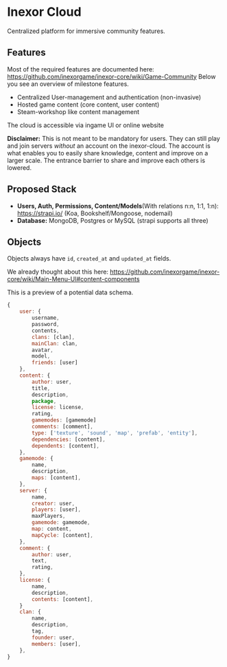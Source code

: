 # Inexor Cloud
Centralized platform for immersive community features.

## Features
Most of the required features are documented here: https://github.com/inexorgame/inexor-core/wiki/Game-Community
Below you see an overview of milestone features.

- Centralized User-management and authentication (non-invasive)
- Hosted game content (core content, user content)
- Steam-workshop like content management

The cloud is accessible via ingame UI or online website

**Disclaimer:** This is not meant to be mandatory for users. They can still play and join servers _without_ an account on the inexor-cloud. The account is what enables you to easily share knowledge, content and improve on a larger scale. The entrance barrier to share and improve each others is lowered.

## Proposed Stack

- **Users, Auth, Permissions, Content/Models**(With relations n:n, 1:1, 1:n): https://strapi.io/ (Koa, Bookshelf/Mongoose, nodemail) 
- **Database:** MongoDB, Postgres or MySQL (strapi supports all three)

## Objects

Objects always have `id`, `created_at` and `updated_at` fields.

We already thought about this here: https://github.com/inexorgame/inexor-core/wiki/Main-Menu-UI#content-components

This is a preview of a potential data schema.

``` js
{
    user: {
        username,
        password,
        contents,
        clans: [clan],
        mainClan: clan,
        avatar,
        model,
        friends: [user]
    },
    content: {
        author: user,
        title,
        description,
        package,
        license: license,
        rating,
        gamemodes: [gamemode]
        comments: [comment],
        type: ['texture', 'sound', 'map', 'prefab', 'entity'],
        dependencies: [content],
        dependents: [content],
    },
    gamemode: {
        name,
        description,
        maps: [content],
    },
    server: {
        name,
        creator: user,
        players: [user],
        maxPlayers,
        gamemode: gamemode,
        map: content,
        mapCycle: [content],
    },
    comment: {
        author: user,
        text,
        rating,
    },
    license: {
        name,
        description,
        contents: [content],
    }
    clan: {
        name,
        description,
        tag,
        founder: user,
        members: [user],
    },
}
```